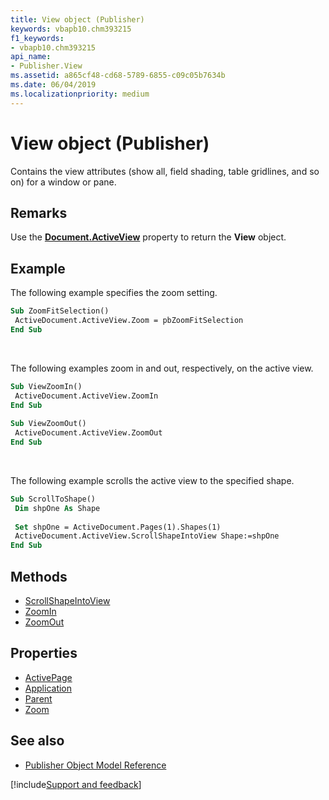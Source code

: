 ```yaml
---
title: View object (Publisher)
keywords: vbapb10.chm393215
f1_keywords:
- vbapb10.chm393215
api_name:
- Publisher.View
ms.assetid: a865cf48-cd68-5789-6855-c09c05b7634b
ms.date: 06/04/2019
ms.localizationpriority: medium
---
```



# View object (Publisher)

Contains the view attributes (show all, field shading, table gridlines, and so on) for a window or pane.
 
## Remarks

Use the **[Document.ActiveView](Publisher.Document.ActiveView.md)** property to return the **View** object. 

## Example

The following example specifies the zoom setting.

```vb
Sub ZoomFitSelection() 
 ActiveDocument.ActiveView.Zoom = pbZoomFitSelection 
End Sub
```

<br/>

The following examples zoom in and out, respectively, on the active view.

```vb
Sub ViewZoomIn() 
 ActiveDocument.ActiveView.ZoomIn 
End Sub 
 
Sub ViewZoomOut() 
 ActiveDocument.ActiveView.ZoomOut 
End Sub
```

<br/>

The following example scrolls the active view to the specified shape.

```vb
Sub ScrollToShape() 
 Dim shpOne As Shape 
 
 Set shpOne = ActiveDocument.Pages(1).Shapes(1) 
 ActiveDocument.ActiveView.ScrollShapeIntoView Shape:=shpOne 
End Sub
```


## Methods

- [ScrollShapeIntoView](Publisher.View.ScrollShapeIntoView.md)
- [ZoomIn](Publisher.View.ZoomIn.md)
- [ZoomOut](Publisher.View.ZoomOut.md)

## Properties

- [ActivePage](Publisher.View.ActivePage.md)
- [Application](Publisher.View.Application.md)
- [Parent](Publisher.View.Parent.md)
- [Zoom](Publisher.View.Zoom.md)

## See also

- [Publisher Object Model Reference](overview/publisher/object-model.md)



[!include[Support and feedback](~/includes/feedback-boilerplate.md)]